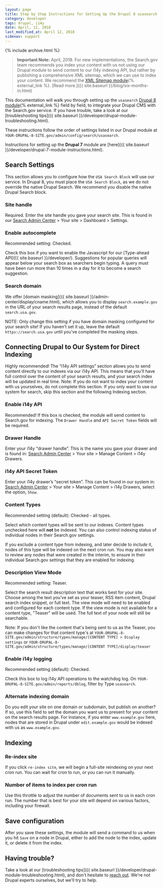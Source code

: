 ```yaml
---
layout: page
title: Step by Step Instructions for Setting Up the Drupal 8 usasearch module
category: developer
tags: drupal, i14y
date: April, 12, 2018
last_modified_at: April 12, 2018
sidenav: support
---
```


{% include archive.html %}

> **Important Note:** April, 2018. For new implementations, the Search.gov team recommends you index your content with us not using our Drupal module to send content to our i14y indexing API, but rather by publishing a comprehensive XML sitemap, which we can use to index your content. We recommend the [XML Sitemap module](https://www.drupal.org/project/xmlsitemap){% external_link %}. [Read more.]({{ site.baseurl }}/blog/six-months-in.html)

This documentation will walk you through setting up the `usasearch` [Drupal 8 module](https://www.drupal.org/project/usasearch/releases?api_version%5B%5D=7234){% external_link %} field by field, to integrate your Drupal CMS with the Search.gov service. If you have trouble, take a look at our [troubleshooting tips]({{ site.baseurl }}/developer/drupal-module-troubleshooting.html). 

These instructions follow the order of settings listed in our Drupal module at `YOUR-DRUPAL-8-SITE.gov/admin/config/search/usasearch`.

Instructions for setting up the **Drupal 7** module are [here]({{ site.baseurl }}/developer/drupal-7-module-instructions.html).

## Search Settings

This section allows you to configure how the `USA Search Block` will use our service. In Drupal 8, you must place the `USA Search Block`, as we do not override the native Drupal Search. We recommend you disable the native Drupal Search block. 

### Site handle

Required. Enter the site handle you gave your search site. This is found in our [Search Admin Center](https://search.usa.gov/sites) > Your site > Dashboard > Settings.

### Enable autocomplete 

Recommended setting: Checked.

Check this box if you want to enable the Javascript for our [Type-ahead API]({{ site.baseurl }}/developer/). Suggestions for popular queries will appear below your search box as searchers begin typing. A query must have been run more than 10 times in a day for it to become a search suggestion.

### Search domain

We offer [domain masking]({{ site.baseurl }}/admin-center/display/cname.html), which allows you to display `search.example.gov` in the URL of your search results page, instead of the default `search.usa.gov`. 

NOTE: Only change this setting if you have domain masking configured for your search site! If you haven’t set it up, leave the default `https://search.usa.gov` until you’ve completed the masking steps.

## Connecting Drupal to Our System for Direct Indexing

Highly recommended! The “i14y API settings” section allows you to send content directly to our indexes via our i14y API. This means that you'll have full control over the content of your search results, and your search index will be updated in real time. Note: If you do not want to index your content with us yourselves, do not complete this section. If you only want to use our system for search, skip this section and the following Indexing section. 

### Enable i14y API

Recommended! If this box is checked, the module will send content to Search.gov for indexing. The `Drawer Handle` and `API Secret Token` fields will be required.

### Drawer Handle

Enter your i14y  "drawer handle”. This is the name you gave your drawer and is found in: [Search Admin Center](https://search.usa.gov/sites) > Your site > Manage Content > i14y Drawers. 

### i14y API Secret Token

Enter your i14y drawer’s “secret token”. This can be found in our system in: [Search Admin Center](https://search.usa.gov/sites) > Your site > Manage Content > i14y Drawers, select the option, `Show`.

### Content Types

Recommended setting (default): Checked - all types.

Select which content types will be sent to our indexes. Content types unchecked here will **not** be indexed. You can also control indexing status of individual nodes in their Search.gov settings.

If you exclude a content type from indexing, and later decide to *include* it, nodes of this type will be indexed on the next cron run. You may also want to review any nodes that were created in the interim, to ensure in their individual Search.gov settings that they are enabled for indexing.

### Description View Mode

Recommended setting: Teaser.

Select the search result description text that works best for your site. Choose among the text you’ve set as your teaser, RSS item content, Drupal search index snippet, or full text. The view mode  will need to be enabled and configured for each content type. If the view mode is not available for a content type, "Teaser" will be used. The full text of your node will still be searchable.

Note: If you don't like the content that's being sent to us as the Teaser, you can make changes for that content type's at `YOUR-DRUPAL-8-SITE.gov/admin/structure/types/manage/[CONTENT TYPE] > Display settings` or
`YOUR-DRUPAL-8-SITE.gov/admin/structure/types/manage/[CONTENT TYPE]/display/teaser`

### Enable i14y logging

Recommended setting (default): Checked.

Check this box to log i14y API operations to the watchdog log. On `YOUR-DRUPAL-8-SITE.gov/admin/reports/dblog`, filter by Type `usasearch`.

### Alternate indexing domain 

Do you edit your site on one domain or subdomain, but publish on another? If so, use this field to set the domain you want us to present for your content on the search results page. For instance, if you enter `www.example.gov` here, nodes that are stored in Drupal under `edit.example.gov` would be indexed with us as `www.example.gov`.

## Indexing

### Re-index site

If you click `re-index site`, we will begin a full-site reindexing on your next cron run. You can wait for cron to run, or you can run it manually. 

### Number of items to index per cron run

Use this throttle to adjust the number of documents sent to us in each cron run. The number that is best for your site will depend on various factors, including your firewall. 

## Save configuration 

After you save these settings, the module will send a command to us when you hit `Save` on a node in Drupal, either to add the node to the index, update it, or delete it from the index.

## Having trouble?

Take a look at our [troubleshooting tips]({{ site.baseurl }}/developer/drupal-module-troubleshooting.html), and don't hesitate to [reach out](mailto:search@support.digitalgov.gov). We're not Drupal experts ourselves, but we'll try to help.

